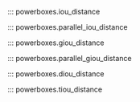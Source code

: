 ::: powerboxes.iou_distance

::: powerboxes.parallel_iou_distance

::: powerboxes.giou_distance

::: powerboxes.parallel_giou_distance

::: powerboxes.diou_distance

::: powerboxes.tiou_distance